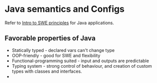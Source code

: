 # Java semantics and Configs

Refer to [Intro to SWE principles](https://github.com/Zypperman/xiandan/blob/main/04%20CS%20Lore/Software%20Engineering%20Principles/SWE%20Intro.md) for Java applications.

## Favorable properties of Java

- Statically typed - declared vars can't change type
- OOP-friendly - good for SWE and flexibility
- Functional-programming suited - input and outputs are predictable
- Typing system - strong control of behaviour, and creation of custom types with classes and interfaces.
- 

#




